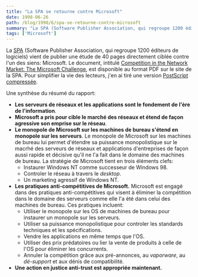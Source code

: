 ```yaml
---
title: "La SPA se retourne contre Microsoft"
date: 1998-06-26
path: /blog/1998/6/spa-se-retourne-contre-microsoft
summary: "La SPA (Software Publisher Association, qui regroupe 1200 éditeurs de logiciels) vient de publier une étude de 40 pages directement ciblée contre l'un des siens: Microsoft."
tags: ['Microsoft']
---
```


<P>
La <A HREF="http://www.spa.org/">SPA</A> (Software Publisher Association,
qui regroupe 1200 éditeurs de logiciels) vient de publier une étude
de 40 pages directement ciblée contre l'un des siens: Microsoft. Le
document, intitulé <A HREF="http://www.spa.org/gvmnt/comp/servcomp.pdf">Competition in the Network Market: The Microsoft Challenge</A>,
est disponible au format PDF sur le site de la SPA. Pour
simplifier la vie des lecteurs, j'en ai tiré une version <A HREF="http://www.linux-center.org/articles/9806/spa.ps.gz">PostScript
compressée</A>.
</P>

<P>
Une synthèse du résumé du rapport:
</P>

<UL>

<LI><B>Les serveurs de réseaux et les applications sont le fondement de
l'ère de l'information</B>.
<LI><B>Microsoft a pris pour cible le marché des réseaux et étend de façon
agressive son emprise sur le réseau</B>.
<LI><B>Le monopole de Microsoft sur les machines de bureau s'étend en monopole
sur les serveurs</B>. Le monopole de Microsoft sur les machines de bureau
lui permet d'étendre sa puissance monopolistique sur le macrhé des serveurs de
réseaux et applications d'entreprises de façon aussi rapide et décisive
qu'il ne l'a fait dans le domaine des machines de bureau. La stratégie
de Microsoft tient en trois éléments clefs:
<UL>

<LI>Instaurer Windows NT comme successeur de Windows 98.
<LI>Controler le réseau à travers le <EM>desktop</EM>.
<LI>Un marketing agressif de Windows NT.
</UL>


<LI><B>Les pratiques anti-compétitives de Microsoft.</B>
Microsoft est engagé dans des pratiques anti-compétitives qui visent à
éliminer la compétition dans le domaine des serveurs comme elle l'a été
dans celui des machines de bureau. Ces pratiques incluent:
<UL>

<LI>Utiliser le monopole sur les OS de machines de bureau pour instaurer
un monopole sur les serveurs.
<LI>Utiliser sa puissance monopolistique pour controler les standards
techniques et les spécifications.
<LI>Vendre les applications en même temps que l'OS.
<LI>Utiliser des prix prédatoires ou lier la vente de produits à celle
de l'OS pour éliminer les concurrents.
<LI>Annuler la compétition grâce aux pré-annonces, au <EM>vaporware</EM>,
au <EM>dé-support</EM> et aux dénis de compatibilité.
</UL>

<LI><B>Une action en justice anti-trust est appropriée maintenant.</B>
</UL>


